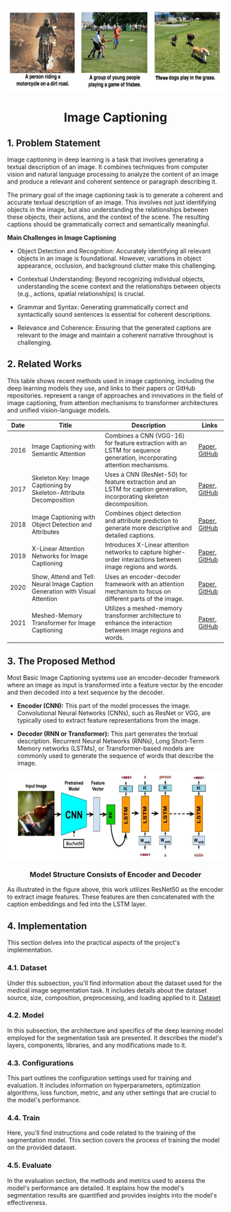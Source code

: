 <div align="center">
    <img src="images.jpg" alt="Logo" width="" height="200">
<h1 align="center">Image Captioning</h1>
</div>
 
## 1. Problem Statement
Image captioning in deep learning is a task that involves generating a textual description of an image. It combines techniques from computer vision and natural language processing to analyze the content of an image and produce a relevant and coherent sentence or paragraph describing it.

The primary goal of the image captioning task is to generate a coherent and accurate textual description of an image. This involves not just identifying objects in the image, but also understanding the relationships between these objects, their actions, and the context of the scene. The resulting captions should be grammatically correct and semantically meaningful.

**Main Challenges in Image Captioning**

- Object Detection and Recognition: Accurately identifying all relevant objects in an image is foundational. However, variations in object appearance, occlusion, and background clutter make this challenging.
- Contextual Understanding: Beyond recognizing individual objects, understanding the scene context and the relationships between objects (e.g., actions, spatial relationships) is crucial.

- Grammar and Syntax: Generating grammatically correct and syntactically sound sentences is essential for coherent descriptions.
- Relevance and Coherence: Ensuring that the generated captions are relevant to the image and maintain a coherent narrative throughout is challenging.

## 2. Related Works
This table shows recent methods used in image captioning, including the deep learning models they use, and links to their papers or GitHub repositories.
 represent a range of approaches and innovations in the field of image captioning, from attention mechanisms to transformer architectures and unified vision-language models.
 

| Date       | Title                                                                 | Description                                                                                                      | Links                                                                                                  |
|------------|-----------------------------------------------------------------------|------------------------------------------------------------------------------------------------------------------|--------------------------------------------------------------------------------------------------------|
| 2016       | Image Captioning with Semantic Attention                              | Combines a CNN (VGG-16) for feature extraction with an LSTM for sequence generation, incorporating attention mechanisms. | [Paper](https://arxiv.org/abs/1603.03925), [GitHub](https://github.com/jazzsaxmafia/show_attend_and_tell.tensorflow) |
| 2017       | Skeleton Key: Image Captioning by Skeleton-Attribute Decomposition    | Uses a CNN (ResNet-50) for feature extraction and an LSTM for caption generation, incorporating skeleton decomposition. | [Paper](https://arxiv.org/abs/1704.06500), [GitHub](https://github.com/klchang/ImageCaptioning)          |
| 2018       | Image Captioning with Object Detection and Attributes                  | Combines object detection and attribute prediction to generate more descriptive and detailed captions.             | [Paper](https://arxiv.org/abs/1803.08379), [GitHub](https://github.com/aimagelab/show-control-and-tell)   |
| 2019       | X-Linear Attention Networks for Image Captioning                       | Introduces X-Linear attention networks to capture higher-order interactions between image regions and words.       | [Paper](https://arxiv.org/abs/1908.07490), [GitHub](https://github.com/JDAI-CV/image-captioning)          |
| 2020       | Show, Attend and Tell: Neural Image Caption Generation with Visual Attention | Uses an encoder-decoder framework with an attention mechanism to focus on different parts of the image.            | [Paper](https://arxiv.org/abs/1502.03044), [GitHub](https://github.com/kelvinxu/arctic-captions)       |
| 2021       | Meshed-Memory Transformer for Image Captioning                         | Utilizes a meshed-memory transformer architecture to enhance the interaction between image regions and words.      | [Paper](https://arxiv.org/abs/1912.08226), [GitHub](https://github.com/aimagelab/meshed-memory-transformer) |


## 3. The Proposed Method

Most Basic Image Captioning systems use an encoder-decoder framework where an image as input is transformed into a feature vector by the encoder and then decoded into a text sequence by the decoder.

- **Encoder (CNN):** This part of the model processes the image. Convolutional Neural Networks (CNNs), such as ResNet or VGG, are typically used to extract feature representations from the image.

- **Decoder (RNN or Transformer):** This part generates the textual description. Recurrent Neural Networks (RNNs), Long Short-Term Memory networks (LSTMs), or Transformer-based models are commonly used to generate the sequence of words that describe the image.

<div align="center">
    <img src="Model1.jpg" alt="Logo" width="" height="200">
<h3 align="center">Model Structure Consists of Encoder and Decoder</h3>
</div>

As illustrated in the figure above, this work utilizes ResNet50 as the encoder to extract image features. These features are then concatenated with the caption embeddings and fed into the LSTM layer.

## 4. Implementation
This section delves into the practical aspects of the project's implementation.

### 4.1. Dataset
Under this subsection, you'll find information about the dataset used for the medical image segmentation task. It includes details about the dataset source, size, composition, preprocessing, and loading applied to it.
[Dataset](https://www.kaggle.com/competitions/uw-madison-gi-tract-image-segmentation/data)

### 4.2. Model
In this subsection, the architecture and specifics of the deep learning model employed for the segmentation task are presented. It describes the model's layers, components, libraries, and any modifications made to it.

### 4.3. Configurations
This part outlines the configuration settings used for training and evaluation. It includes information on hyperparameters, optimization algorithms, loss function, metric, and any other settings that are crucial to the model's performance.

### 4.4. Train
Here, you'll find instructions and code related to the training of the segmentation model. This section covers the process of training the model on the provided dataset.

### 4.5. Evaluate
In the evaluation section, the methods and metrics used to assess the model's performance are detailed. It explains how the model's segmentation results are quantified and provides insights into the model's effectiveness.
